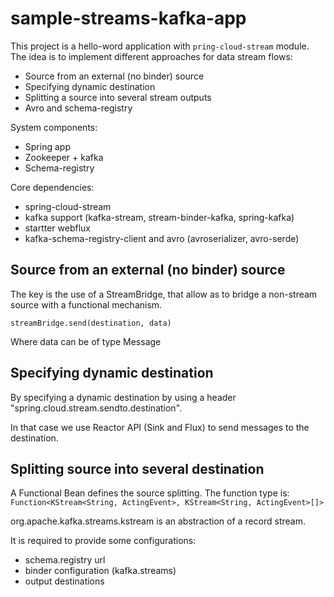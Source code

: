# sample-streams-kafka-app

This project is a hello-word application with `pring-cloud-stream` module. The idea is to implement different approaches for data stream flows:
- Source from an external (no binder) source
- Specifying dynamic destination
- Splitting a source into several stream outputs
- Avro and schema-registry

System components: 
- Spring app
- Zookeeper + kafka
- Schema-registry

Core dependencies: 
- spring-cloud-stream
- kafka support (kafka-stream, stream-binder-kafka, spring-kafka)
- startter webflux
- kafka-schema-registry-client and avro (avroserializer, avro-serde)

## Source from an external (no binder) source

The key is the use of a StreamBridge, that allow as to bridge a non-stream source with a functional mechanism.

```streamBridge.send(destination, data)```

Where data can be of type Message

## Specifying dynamic destination

By specifying a dynamic destination by using a header "spring.cloud.stream.sendto.destination".

In that case we use Reactor API (Sink and Flux) to send messages to the destination. 

## Splitting source into several destination

A Functional Bean defines the source splitting. The function type is:  
    ```Function<KStream<String, ActingEvent>, KStream<String, ActingEvent>[]>```
    
org.apache.kafka.streams.kstream is an abstraction of a record stream. 
 
It is required to provide some configurations: 
- schema.registry url
- binder configuration (kafka.streams)
- output destinations
